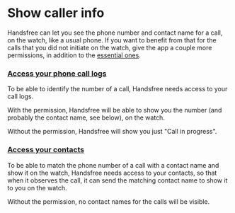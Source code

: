 # Show caller info

Handsfree can let you see the phone number and contact name for a call, on the watch, like a usual phone. If you want to benefit from that for the calls that you did not initiate on the watch, give the app a couple more permissions, in addition to the [essential ones](link://onboarding_essentials).

### [Access your phone call logs](permissions://?manifest=android.permission.READ_CALL_LOG)

To be able to identify the number of a call, Handsfree needs access to your call logs.

With the permission, Handsfree will be able to show you the number (and probably the contact name, see below), on the watch.

Without the permission, Handsfree will show you just "Call in progress".

### [Access your contacts](permissions://?manifest_optional=android.permission.READ_CONTACTS)

To be able to match the phone number of a call with a contact name and show it on the watch, Handsfree needs access to your contacts, so that when it observes the call, it can send the matching contact name to show it to you on the watch.

Without the permission, no contact names for the calls will be visible.
